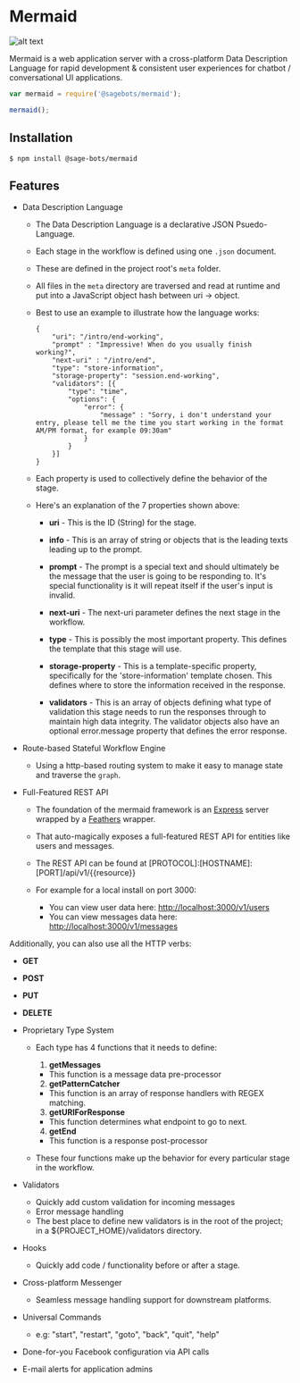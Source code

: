 # Mermaid

![alt text](https://raw.githubusercontent.com/sage-bots/mermaid/master/lib/app/public/img/mermaid.jpg?token=AB7b-ah0layvLJZT8wqIbF3Bp95Ypc4_ks5Xt6fwwA%3D%3D "Mermaid")

Mermaid is a web application server with a cross-platform Data Description Language for rapid development & consistent user experiences for chatbot / conversational UI applications.


```js
var mermaid = require('@sagebots/mermaid');

mermaid();
```

## Installation

```
$ npm install @sage-bots/mermaid
```

## Features

- Data Description Language

  - The Data Description Language is a declarative JSON Psuedo-Language.

  - Each stage in the workflow is defined using one `.json` document.

  - These are defined in the project root's `meta` folder.

  - All files in the `meta` directory are traversed and read at runtime and put into a JavaScript object hash between uri -> object.

  - Best to use an example to illustrate how the language works:

    ```
    {
        "uri": "/intro/end-working",
        "prompt" : "Impressive! When do you usually finish working?",
        "next-uri" : "/intro/end",
        "type": "store-information",
        "storage-property": "session.end-working",
        "validators": [{
            "type": "time",
            "options": {
                "error": {
                    "message" : "Sorry, i don't understand your entry, please tell me the time you start working in the format AM/PM format, for example 09:30am"
                }
            }
        }]
    }
    ```

  - Each property is used to collectively define the behavior of the stage.

  - Here's an explanation of the 7 properties shown above:

    - **uri** - This is the ID (String) for the stage.

    - **info** - This is an array of string or objects that is the leading texts leading up to the prompt.

    - **prompt** - The prompt is a special text and should ultimately be the message that the user is going to be responding to. It's special functionality is it will repeat itself if the user's input is invalid.

    - **next-uri** - The next-uri parameter defines the next stage in the workflow.

    - **type** - This is possibly the most important property. This defines the template that this stage will use.

    - **storage-property** - This is a template-specific property, specifically for the 'store-information' template chosen. This defines where to store the information received in the response.

    - **validators** - This is an array of objects defining what type of validation this stage needs to run the responses through to maintain high data integrity. The validator objects also have an optional error.message property that defines the error response.

- Route-based Stateful Workflow Engine

  - Using a http-based routing system to make it easy to manage state and traverse the `graph`.


- Full-Featured REST API

  - The foundation of the mermaid framework is an [Express](https://github.com/expressjs/express) server wrapped by a [Feathers](https://github.com/feathersjs/feathers) wrapper.

  - That auto-magically exposes a full-featured REST API for entities like users and messages.

  - The REST API can be found at [PROTOCOL]:[HOSTNAME]:[PORT]/api/v1/{{resource}}

  - For example for a local install on port 3000:

    - You can view user data here: <http://localhost:3000/v1/users>
    - You can view messages data here: <http://localhost:3000/v1/messages>

Additionally, you can also use all the HTTP verbs:

- **GET**
- **POST**
- **PUT**
- **DELETE**

- Proprietary Type System

  - Each type has 4 functions that it needs to define:

    1. **getMessages**

      - This function is a message data pre-processor

    2. **getPatternCatcher**

      - This function is an array of response handlers with REGEX matching.

    3. **getURIForResponse**

      - This function determines what endpoint to go to next.

    4. **getEnd**

      - This function is a response post-processor

  - These four functions make up the behavior for every particular stage in the workflow.

- Validators

  - Quickly add custom validation for incoming messages
  - Error message handling
  - The best place to define new validators is in the root of the project; in a ${PROJECT_HOME}/validators directory.

- Hooks

  - Quickly add code / functionality before or after a stage.

- Cross-platform Messenger

  - Seamless message handling support for downstream platforms.

- Universal Commands

  - e.g: "start", "restart", "goto", "back", "quit", "help"

- Done-for-you Facebook configuration via API calls

- E-mail alerts for application admins
